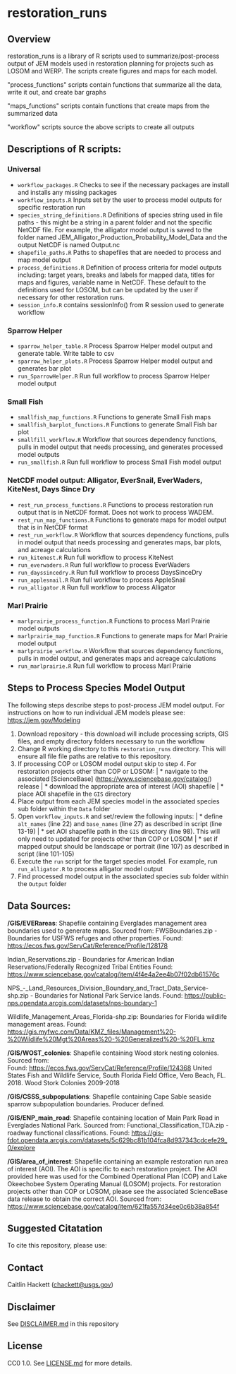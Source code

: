 # restoration_runs

## Overview

restoration_runs is a library of R scripts used to summarize/post-process output of JEM models used in restoration planning for projects such as LOSOM and WERP. The scripts create figures and maps for each model.

"process_functions" scripts contain functions that summarize all the data, write it out, and create bar graphs

"maps_functions" scripts contain functions that create maps from the summarized data

"workflow" scripts source the above scripts to create all outputs

## Descriptions of R scripts:

### Universal
* `workflow_packages.R` Checks to see if the necessary packages are install and installs any missing packages
* `workflow_inputs.R` Inputs set by the user to process model outputs for specific restoration run
* `species_string_definitions.R` Definitions of species string used in file paths - this might be a string in a parent folder and not the specific NetCDF file. For example, the alligator model output is saved to the folder named JEM_Alligator_Production_Probability_Model_Data and the output NetCDF is named Output.nc
* `shapefile_paths.R` Paths to shapefiles that are needed to process and map model output
* `process_definitions.R` Definition of process criteria for model outputs including: target years, breaks and labels for mapped data, titles for maps and figures, variable name in NetCDF. These default to the definitions used for LOSOM, but can be updated by the user if necessary for other restoration runs.
* `session_info.R` contains sessionInfo() from R session used to generate workflow

### Sparrow Helper
* `sparrow_helper_table.R` Process Sparrow Helper model output and generate table. Write table to csv
* `sparrow_helper_plots.R` Process Sparrow Helper model output and generates bar plot
* `run_SparrowHelper.R` Run full workflow to process Sparrow Helper model output

### Small Fish
* `smallfish_map_functions.R` Functions to generate Small Fish maps
* `smallfish_barplot_functions.R` Functions to generate Small Fish bar plot
* `smallfill_workflow.R` Workflow that sources dependency functions, pulls in model output that needs processing, and generates processed model outputs
* `run_smallfish.R` Run full workflow to process Small Fish model output

### NetCDF model output: Alligator, EverSnail, EverWaders, KiteNest, Days Since Dry
* `rest_run_process_functions.R` Functions to process restoration run output that is in NetCDF format. Does not work to process WADEM.
* `rest_run_map_functions.R` Functions to generate maps for model output that is in NetCDF format
* `rest_run_workflow.R` Workflow that sources dependency functions, pulls in model output that needs processing and generates maps, bar plots, and acreage calculations
* `run_kitenest.R` Run full workflow to process KiteNest
* `run_everwaders.R` Run full workflow to process EverWaders
* `run_dayssincedry.R` Run full workflow to process DaysSinceDry
* `run_applesnail.R` Run full workflow to process AppleSnail
* `run_alligator.R` Run full workflow to process Alligator

### Marl Prairie
* `marlprairie_process_function.R` Functions to process Marl Prairie model outputs
* `marlprairie_map_function.R` Functions to generate maps for Marl Prairie model output
* `marlprairie_workflow.R` Workflow that sources dependency functions, pulls in model output, and generates maps and acreage calculations
* `run_marlprairie.R` Run full workflow to process Marl Prairie 

## Steps to Process Species Model Output
The following steps describe steps to post-process JEM model output. For instructions on how to run individual JEM models please see: https://jem.gov/Modeling

1. Download repository - this download will include processing scripts, GIS files, and empty directory folders necessary to run the workflow
2. Change R working directory to this `restoration_runs` directory. This will ensure all file file paths are relative to this repository.
3. If processing COP or LOSOM model output skip to step 4. For restoration projects other than COP or LOSOM:
| * navigate to the associated [ScienceBase] (https://www.sciencebase.gov/catalog/) release
| * download the appropriate area of interest (AOI) shapefile
| * place AOI shapefile in the `GIS` directory
4. Place output from each JEM species model in the associated species sub folder within the `Data` folder
5. Open `workflow_inputs.R` and set/review the following inputs:
| * define `alt_names` (line 22) and `base_names` (line 27) as described in script (line 13-19)
| * set AOI shapefile path in the `GIS` directory (line 98). This will only need to updated for projects other than COP or LOSOM
| * set if mapped output should be landscape or portrait (line 107) as described in script (line 101-105) 
6. Execute the `run` script for the target species model. For example, run `run_alligator.R` to process alligator model output
7. Find processed model output in the associated species sub folder within the `Output` folder

## Data Sources:
**/GIS/EVERareas**: Shapefile containing Everglades management area boundaries used to generate maps. Sourced from:
  FWSBoundaries.zip - Boundaries for USFWS refuges and other properties.
  Found: https://ecos.fws.gov/ServCat/Reference/Profile/128178

  Indian_Reservations.zip - Boundaries for American Indian Reservations/Federally Recognized Tribal Entities 
  Found: https://www.sciencebase.gov/catalog/item/4f4e4a2ee4b07f02db61576c

  NPS_-_Land_Resources_Division_Boundary_and_Tract_Data_Service-shp.zip - Boundaries for National Park Service lands.
  Found: https://public-nps.opendata.arcgis.com/datasets/nps-boundary-1

  Wildlife_Management_Areas_Florida-shp.zip: Boundaries for Florida wildlife management areas.
  Found: https://gis.myfwc.com/Data/KMZ_files/Management%20-%20Wildlife%20Mgt%20Areas%20-%20Generalized%20-%20FL.kmz
  
**/GIS/WOST_colonies**: Shapefile containing Wood stork nesting colonies. Sourced from:         
  Found: https://ecos.fws.gov/ServCat/Reference/Profile/124368
  United States Fish and Wildlife Service, South Florida Field Office, Vero Beach, FL. 2018. Wood Stork Colonies 2009-2018

**/GIS/CSSS_subpopulations**: Shapefile containing Cape Sable seaside sparrow subpopulation boundaries. Producer defined.

**/GIS/ENP_main_road**: Shapefile containing location of Main Park Road in Everglades National Park. Sourced from:
  Functional_Classification_TDA.zip - roadway functional classifications.
  Found: https://gis-fdot.opendata.arcgis.com/datasets/5c629bc81b104fca8d937343cdcefe29_0/explore 
  
**/GIS/area_of_interest**: Shapefile containing an example restoration run area of interest (AOI). The AOI is specific to each restoration project. The AOI provided here was used for the Combined Operational Plan (COP) and Lake Okeechobee System Operating Manual (LOSOM) projects. For restoration projects other than COP or LOSOM, please see the associated ScienceBase data release to obtain the correct AOI. Sourced from: https://www.sciencebase.gov/catalog/item/621fa557d34ee0c6b38a854f 

## Suggested Citatation
To cite this repository, please use:

## Contact
Caitlin Hackett (chackett@usgs.gov)

## Disclaimer
See [DISCLAIMER.md](https://code.usgs.gov/warc/jem/models/restoration_runs/-/blob/main/DISCLAIMER.md) in this repository

## License
CC0 1.0. See [LICENSE.md](https://code.usgs.gov/warc/jem/models/restoration_runs/-/blob/main/LICENSE.md) for more details.